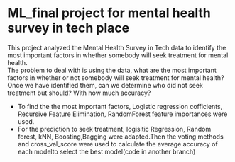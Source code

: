 # ML_final project for mental health survey in tech place
This project analyzed the Mental Health Survey in Tech data to identify the most important factors in whether somebody will seek treatment for mental health.
<br> The problem to deal with is using the data, what are the most important factors in whether or not somebody will seek treatment for mental health? Once we have identified them, can we determine who did not seek treatment but should? With how much accuracy?
*  To find the the most important factors, Logistic regression cofficients, Recursive Feature Elimination, RandomForest feature importances were used.
*  For the prediction to seek treatment, logisitic Regression, Random forest, kNN, Boosting,Bagging were adapted.Then the voting methods and cross_val_score were used to calculate the average accuracy of each modelto select the best model(code in another branch)
